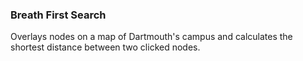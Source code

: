 ### Breath First Search

Overlays nodes on a map of Dartmouth's campus and calculates the shortest distance between two clicked nodes.
